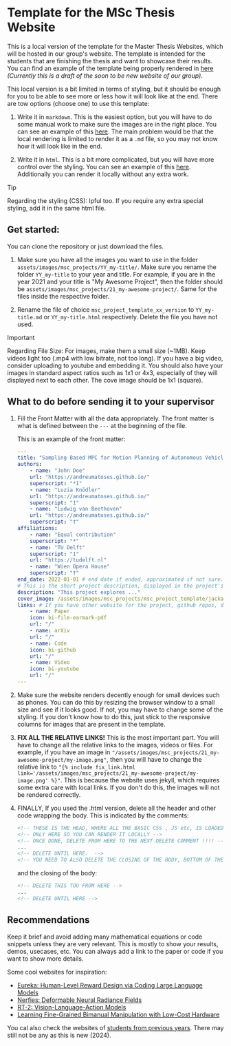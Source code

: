 # Template for the MSc Thesis Website

This is a local version of the template for the Master Thesis Websites, which will be hosted in our group's website. The template is intended for the students that are finishing the thesis and want to showcase their results. You can find an example of the template being properly rendered in [here](https://andreumatoses.github.io/amr-website-new/msc_projects_finished/msc-project-template) *(Currently this is a draft of the soon to be new website of our group)*.

This local version is a bit limited in terms of styling, but it should be enough for you to be able to see more or less how it will look like at the end. There are tow options (choose one) to use this template:

1. Write it in `markdown`. This is the easiest option, but you will have to do some manual work to make sure the images are in the right place. You can see an example of this [here](msc_project_template_md_version.md). The main problem would be that the local rendering is limited to render it as a `.md` file, so you may not know how it will look like in the end.

2. Write it in `html`. This is a bit more complicated, but you will have more control over the styling. You can see an example of this [here](msc_project_template_html_version.html). Additionally you can render it locally without any extra work.

> [!TIP] 
> Regarding the styling (CSS): lpful too. If you require any extra special styling, add it in the same html file.

## Get started:

You can clone the repository or just download the files.

1. Make sure you have all the images you want to use in the folder `assets/images/msc_projects/YY_my-title/`. Make sure you rename the folder `YY_my-title` to your year and title. For example, if you are in the year 2021 and your title is "My Awesome Project", then the folder should be `assets/images/msc_projects/21_my-awesome-project/`. Same for the files inside the respective folder.

2. Rename the file of choice `msc_project_template_xx_version` to `YY_my-title.md` or `YY_my-title.html` respectively. Delete the file you have not used.

> [!IMPORTANT] 
> Regarding File Size: For images, make them a small size (~1MB). Keep videos light too (.mp4 with low bitrate, not too long). If you have a big video, consider uploading to youtube and embedding it. You should also have your images in standard aspect ratios such as 1x1 or 4x3, especially of they will displayed next to each other. The cove image should be 1x1 (square).

## What to do before sending it to your supervisor

1. Fill the Front Matter with all the data appropriately. The front matter is what is defined between the `---` at the beginning of the file. 

    This is an example of the front matter:

    ```yaml
    ---
    title: "Sampling Based MPC for Motion Planning of Autonomous Vehicles"
    authors:
        - name: "John Doe"
        url: "https://andreumatoses.github.io/"
        superscript: "*1"
        - name: "Luzia Knödler"
        url: "https://andreumatoses.github.io/"
        superscript: "1"
        - name: "Ludwig van Beethoven"
        url: "https://andreumatoses.github.io/"
        superscript: "†"
    affiliations:
        - name: "Equal contribution"
        superscript: "*"
        - name: "TU Delft"
        superscript: "1"
        url: "https://tudelft.nl"
        - name: "Wien Opera House"
        superscript: "†"
    end_date: 2022-01-01 # end date if ended, approximated if not sure. Just for display purposes and ordering.
    # This is the short project description, displayed in the project's card"
    description: "This project explores ..."
    cover_image: /assets/images/msc_projects/msc_project_template/jackal.jpg # Image displayed in the project's card, make it aspect ratio 1x1 (square) for best results, and keep it a reasonable size (like 1-2MB). Can also be a gif. !!!! This image link does NOT need to be fixed.
    links: # If you have other website for the project, github repos, datasets, etc. put it here. You can also add an icon from https://icons.getbootstrap.com/
        - name: Paper
        icon: bi-file-earmark-pdf
        url: "/"
        - name: arXiv
        url: "/"
        - name: Code
        icon: bi-github
        url: "/"
        - name: Video
        icon: bi-youtube
        url: "/"
    ---
    ```
2. Make sure the website renders decently enough for small devices such as phones. You can do this by resizing the browser window to a small size and see if it looks good. If not, you may have to change some of the styling. If you don't know how to do this, just stick to the responsive columns for images that are present in the template.

3. **FIX ALL THE RELATIVE LINKS!** This is the most important part. You will have to change all the relative links to the images, videos or files. For example, if you have an image in `"/assets/images/msc_projects/21_my-awesome-project/my-image.png"`, then you will have to change the relative link to `"{% include fix_link.html link='/assets/images/msc_projects/21_my-awesome-project/my-image.png' %}"`. This is because the website uses jekyll, which requires some extra care with local links. If you don't do this, the images will not be rendered correctly.


4. FINALLY, If you used the .html version, delete all the header and other code wrapping the body. This is indicated by the comments:

    ```html
    <!-- THESE IS THE HEAD, WHERE ALL THE BASIC CSS , JS etc, IS LOADED-->
    <!-- ONLY HERE SO YOU CAN RENDER IT LOCALLY -->
    <!-- ONCE DONE, DELETE FROM HERE TO THE NEXT DELETE COMMENT !!!! -->
    ...
    <!-- DELETE UNTIL HERE.  -->
    <!-- YOU NEED TO ALSO DELETE THE CLOSING OF THE BODY, BOTTOM OF THE DOCUMENT-->
    ```

    and the closing of the body:

    ```html
    <!-- DELETE THIS TOO FROM HERE -->
    ...
    <!-- DELETE UNTIL HERE -->
    ```

## Recommendations

Keep it brief and avoid adding many mathematical equations or code snippets unless they are very relevant. This is mostly to show your results, demos, usecases, etc. You can always add a link to the paper or code if you want to show more details.

Some cool websites for inspiration:

- [Eureka: Human-Level Reward Design via Coding Large Language Models](https://eureka-research.github.io/)
- [Nerfies: Deformable Neural Radiance Fields](https://nerfies.github.io/)
- [RT-2: Vision-Language-Action Models ](https://robotics-transformer2.github.io/)
- [Learning Fine-Grained Bimanual Manipulation with Low-Cost Hardware](https://tonyzhaozh.github.io/aloha/)

You cal also check the websites of  [students from previous years](https://andreumatoses.github.io/amr-website-new/msc_projects_finished/). There may still not be any as this is new (2024).